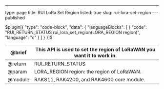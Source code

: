 ---
type: page
title: RUI LoRa Set Region
listed: true
slug: rui-lora-set-region
---published

$plugin[{
    "type": "code-block",
    "data": {
        "languageBlocks": [
            {
                "code": "RUI_RETURN_STATUS rui_lora_set_region(LORA_REGION region)",
                "language": "c"
            }
        ]
    }
}]$

| @brief | This API is used to set the region of LoRaWAN you want it to work in. | 
| ---- | ---- | 
| @return&nbsp; | RUI_RETURN_STATUS | 
| @param&nbsp; | LORA_REGION region: the region of LoRaWAN.&nbsp; | 
| @module | RAK811, RAK4200, and RAK4600 core module. | 


